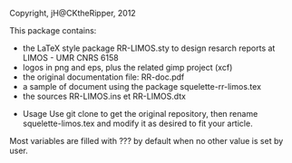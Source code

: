 Copyright, jH@CKtheRipper, 2012


This package contains:
- the LaTeX style package RR-LIMOS.sty to design
   resarch reports at LIMOS - UMR CNRS 6158
- logos in png and eps, plus the related gimp project (xcf)
- the original documentation file: RR-doc.pdf
- a sample of document using the package squelette-rr-limos.tex
- the sources RR-LIMOS.ins et RR-LIMOS.dtx

* Usage
Use git clone to get the original repository, then rename squelette-limos.tex and modify it 
as desired to fit your article.

Most variables are filled with ??? by default when no other value is set by user.

